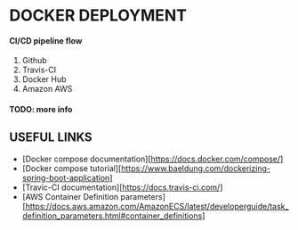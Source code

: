 # DOCKER DEPLOYMENT

#### CI/CD pipeline flow

  1. Github
  2. Travis-CI
  3. Docker Hub
  4. Amazon AWS

#### TODO: more info

## USEFUL LINKS

  - [Docker compose documentation][https://docs.docker.com/compose/]
  - [Docker compose tutorial][https://www.baeldung.com/dockerizing-spring-boot-application]
  - [Travic-CI documentation][https://docs.travis-ci.com/]
  - [AWS Container Definition parameters][https://docs.aws.amazon.com/AmazonECS/latest/developerguide/task_definition_parameters.html#container_definitions]